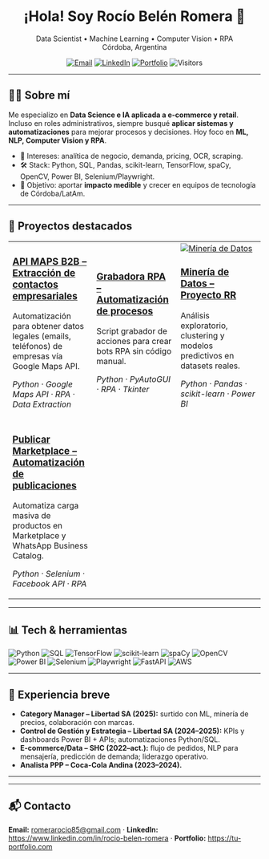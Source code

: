 <!-- PORTADA -->
<h1 align="center">¡Hola! Soy Rocío Belén Romera 👋</h1>
<p align="center">
Data Scientist • Machine Learning • Computer Vision • RPA<br/>
Córdoba, Argentina
</p>

<p align="center">
  <a href="mailto:romerarocio85@gmail.com"><img alt="Email" src="https://img.shields.io/badge/Email-Contactar-informational?logo=gmail"></a>
  <a href="https://www.linkedin.com/in/rocio-belen-romera"><img alt="LinkedIn" src="https://img.shields.io/badge/LinkedIn-Perfil-blue?logo=linkedin"></a>
  <a href="https://tu-portfolio.com"><img alt="Portfolio" src="https://img.shields.io/badge/Portfolio-Live-brightgreen"></a>
  <img alt="Visitors" src="https://komarev.com/ghpvc/?username=rocio-romera&label=Visitas&style=flat">
</p>

---

## 👩‍💻 Sobre mí
Me especializo en **Data Science e IA aplicada a e-commerce y retail**. Incluso en roles administrativos, siempre busqué **aplicar sistemas y automatizaciones** para mejorar procesos y decisiones. Hoy foco en **ML, NLP, Computer Vision y RPA**.

- 🔎 Intereses: analítica de negocio, demanda, pricing, OCR, scraping.
- 🛠️ Stack: Python, SQL, Pandas, scikit-learn, TensorFlow, spaCy, OpenCV, Power BI, Selenium/Playwright.
- 🎯 Objetivo: aportar **impacto medible** y crecer en equipos de tecnología de Córdoba/LatAm.

---

## 🚀 Proyectos destacados
<table>


  <tr>
    <td width="33%">
      <a href="https://github.com/rocioromera911/API_MAPS_B2B">
        <h3>API MAPS B2B – Extracción de contactos empresariales</h3>
      </a>
      <p>Automatización para obtener datos legales (emails, teléfonos) de empresas vía Google Maps API.</p>
      <p><i>Python · Google Maps API · RPA · Data Extraction</i></p>
    </td>
    <td width="33%">
      <a href="https://github.com/rocioromera911/grabadora-rpa">
        <h3>Grabadora RPA – Automatización de procesos</h3>
      </a>
      <p>Script grabador de acciones para crear bots RPA sin código manual.</p>
      <p><i>Python · PyAutoGUI · RPA · Tkinter</i></p>
    </td>
    <td width="33%">
      <a href="https://github.com/rocioromera911/Mineria_Datos_Proyecto_RR">
        <img src="assets/mineria-banner.png" alt="Minería de Datos" />
        <h3>Minería de Datos – Proyecto RR</h3>
      </a>
      <p>Análisis exploratorio, clustering y modelos predictivos en datasets reales.</p>
      <p><i>Python · Pandas · scikit-learn · Power BI</i></p>
    </td>
  </tr>

  <tr>
    <td width="33%">
      <a href="https://github.com/rocioromera911/Publicar_Marketplace">
        <h3>Publicar Marketplace – Automatización de publicaciones</h3>
      </a>
      <p>Automatiza carga masiva de productos en Marketplace y WhatsApp Business Catalog.</p>
      <p><i>Python · Selenium · Facebook API · RPA</i></p>
    </td>
  </tr>
</table>

---

## 📊 Tech & herramientas
![Python](https://img.shields.io/badge/Python-3.x-informational?logo=python)
![SQL](https://img.shields.io/badge/SQL-PostgreSQL-informational?logo=postgresql)
![TensorFlow](https://img.shields.io/badge/TensorFlow-ML-orange?logo=tensorflow)
![scikit-learn](https://img.shields.io/badge/scikit--learn-ML-yellow)
![spaCy](https://img.shields.io/badge/spaCy-NLP-blue)
![OpenCV](https://img.shields.io/badge/OpenCV-CV-success)
![Power BI](https://img.shields.io/badge/PowerBI-Analytics-critical?logo=powerbi)
![Selenium](https://img.shields.io/badge/Selenium-RPA-lightgrey?logo=selenium)
![Playwright](https://img.shields.io/badge/Playwright-Scraping-brightgreen?logo=playwright)
![FastAPI](https://img.shields.io/badge/FastAPI-Backend-0fa)
![AWS](https://img.shields.io/badge/AWS-Básico-232f3e?logo=amazonaws)

---

## 🧠 Experiencia breve
- **Category Manager – Libertad SA (2025):** surtido con ML, minería de precios, colaboración con marcas.
- **Control de Gestión y Estrategia – Libertad SA (2024–2025):** KPIs y dashboards Power BI + APIs; automatizaciones Python/SQL.
- **E-commerce/Data – SHC (2022–act.):** flujo de pedidos, NLP para mensajería, predicción de demanda; liderazgo operativo.
- **Analista PPP – Coca-Cola Andina (2023–2024).**

---

---

## 📬 Contacto
**Email:** romerarocio85@gmail.com · **LinkedIn:** https://www.linkedin.com/in/rocio-belen-romera · **Portfolio:** https://tu-portfolio.com
